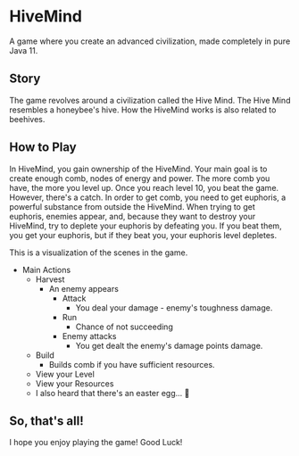 # HiveMind
A game where you create an advanced civilization, made completely in pure Java 11.

## Story
The game revolves around a civilization called the Hive Mind. The Hive Mind resembles a honeybee's hive.
How the HiveMind works is also related to beehives. 

## How to Play
In HiveMind, you gain ownership of the HiveMind. Your main goal is to create enough comb, nodes of energy and power.
The more comb you have, the more you level up. Once you reach level 10, you beat the game.
However, there's a catch. In order to get comb, you need to get euphoris, a powerful substance from outside the HiveMind.
When trying to get euphoris, enemies appear, and, because they want to destroy your HiveMind, try to deplete your euphoris by defeating you.
If you beat them, you get your euphoris, but if they beat you, your euphoris level depletes.

This is a visualization of the scenes in the game.

 - Main Actions
    - Harvest
        - An enemy appears
            - Attack
                - You deal your damage - enemy's toughness damage.
            - Run
                - Chance of not succeeding
            - Enemy attacks
                - You get dealt the enemy's damage points damage.
    - Build
        - Builds comb if you have sufficient resources.
    - View your Level
    - View your Resources
    - I also heard that there's an easter egg... 🤔
    
## So, that's all!

I hope you enjoy playing the game! Good Luck!
        
